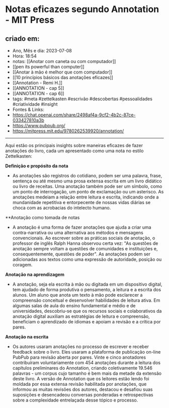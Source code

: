# Notas eficazes segundo Annotation - MIT Press

## criado em: 
-  Ano, Mês e dia: 2023-07-08
- Hora: 18:54
- notas: [[Anotar com caneta ou com computador]]
- [[pen its powerful than computer]]
- [[Anotar à mão é melhor que com computador]]
- [[10 princípios básicos das anotações eficazes]]
- [[Annotation - Remi H.]]
- [[ANNOTATION - cap 5]]
- [[ANNOTATION - cap 6]]
- tags: #meta #zettelkasten #escrivão #descobertas #pessoalidades #criatividade #insight
- Fontes & Links: 
- https://chat.openai.com/share/2498af4a-9cf2-4b2c-87ce-033427810a3b
- https://www.pubpub.org/
- https://mitpress.mit.edu/9780262539920/annotation/
---

Aqui estão os principais insights sobre maneiras eficazes de fazer anotações do livro, cada um apresentado como uma nota no estilo Zettelkasten:

**Definição e propósito da nota**
- As anotações são registros do cotidiano, podem ser uma palavra, frase, sentença ou até mesmo uma prosa extensa escrita em um livro didático ou livro de receitas. Uma anotação também pode ser um símbolo, como um ponto de interrogação, um ponto de exclamação ou um asterisco. As anotações medeiam a relação entre leitura e escrita, indicando onde a mundanidade repetitiva e entorpecente de nossas vidas diárias se choca com as acrobacias do intelecto humano.

**Anotação como tomada de notas
- A anotação é uma forma de fazer anotações que ajuda a criar uma contra-narrativa ou uma alternativa aos métodos e mensagens convencionais. Ao escrever sobre as práticas sociais de anotação, o professor de inglês Ralph Hanna observou certa vez: "As questões de anotação sempre voltam a questões de comunidades e instituições e, consequentemente, questões de poder". As anotações podem ser adicionadas aos textos como uma expressão de autoridade, posição ou coragem.

**Anotação na aprendizagem**
- A anotação, seja ela escrita à mão ou digitada em um dispositivo digital, tem ajudado de forma produtiva o pensamento, a leitura e a escrita dos alunos. Um aluno que anota um texto à mão pode esclarecer a compreensão conceitual e desenvolver habilidades de leitura ativa. Em algumas salas de aula do ensino fundamental e médio e de universidades, descobriu-se que os recursos sociais e colaborativos da anotação digital auxiliam as estratégias de leitura e compreensão, beneficiam o aprendizado de idiomas e apoiam a revisão e a crítica por pares.

**Anotação na escrita**
- Os autores usaram anotações no processo de escrever e receber feedback sobre o livro. Eles usaram a plataforma de publicação on-line PubPub para revisão aberta por pares. Vinte e cinco anotadores contribuíram voluntariamente com 454 anotações durante a leitura dos capítulos preliminares do Annotation, criando coletivamente 19.546 palavras - um corpus cujo tamanho é bem mais da metade da extensão deste livro. A versão de Annotation que os leitores estão lendo foi moldada por essa extensa revisão habilitada por anotações, que informou as muitas revisões dos autores, destacou e desafiou suas suposições e desencadeou conversas ponderadas e retrospectivas sobre a complexidade entrelaçada desse tópico e processo.